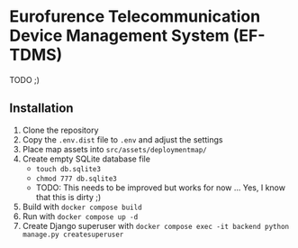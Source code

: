 # Eurofurence Telecommunication Device Management System (EF-TDMS)

TODO ;)

## Installation

1. Clone the repository
2. Copy the `.env.dist` file to `.env` and adjust the settings
3. Place map assets into `src/assets/deploymentmap/`
4. Create empty SQLite database file
   - `touch db.sqlite3`
   - `chmod 777 db.sqlite3`
   - TODO: This needs to be improved but works for now ... Yes, I know that this is dirty ;)
5. Build with `docker compose build`
6. Run with `docker compose up -d`
7. Create Django superuser with `docker compose exec -it backend python manage.py createsuperuser`
